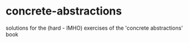 # concrete-abstractions

solutions for the (hard - IMHO) exercises of the 'concrete abstractions' book
